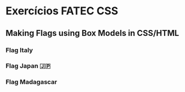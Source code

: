 # Exercícios FATEC CSS

## Making Flags using Box Models in CSS/HTML 

### Flag Italy 

### Flag Japan 🇯🇵

### Flag Madagascar 

